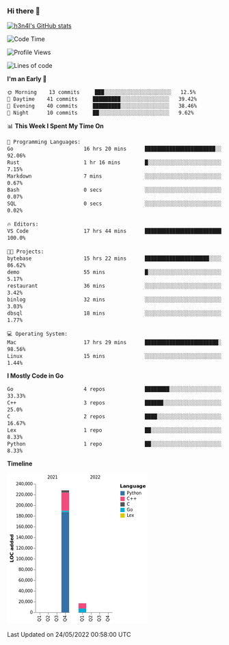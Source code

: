 ### Hi there 👋

[![h3n4l's GitHub stats](https://github-readme-stats.vercel.app/api?username=h3n4l&count_private=true&show_icons=true&theme=radical)](https://github.com/h3n4l/github-readme-stats)

<!--START_SECTION:waka-->
![Code Time](http://img.shields.io/badge/Code%20Time-0%20secs-blue)

![Profile Views](http://img.shields.io/badge/Profile%20Views-3-blue)

![Lines of code](https://img.shields.io/badge/From%20Hello%20World%20I%27ve%20Written-245%20Thousand%20lines%20of%20code-blue)

**I'm an Early 🐤** 

```text
🌞 Morning    13 commits     ███░░░░░░░░░░░░░░░░░░░░░░   12.5% 
🌆 Daytime    41 commits     █████████░░░░░░░░░░░░░░░░   39.42% 
🌃 Evening    40 commits     █████████░░░░░░░░░░░░░░░░   38.46% 
🌙 Night      10 commits     ██░░░░░░░░░░░░░░░░░░░░░░░   9.62%

```


📊 **This Week I Spent My Time On** 

```text
💬 Programming Languages: 
Go                       16 hrs 20 mins      ███████████████████████░░   92.06% 
Rust                     1 hr 16 mins        █░░░░░░░░░░░░░░░░░░░░░░░░   7.15% 
Markdown                 7 mins              ░░░░░░░░░░░░░░░░░░░░░░░░░   0.67% 
Bash                     0 secs              ░░░░░░░░░░░░░░░░░░░░░░░░░   0.07% 
SQL                      0 secs              ░░░░░░░░░░░░░░░░░░░░░░░░░   0.02%

🔥 Editors: 
VS Code                  17 hrs 44 mins      █████████████████████████   100.0%

🐱‍💻 Projects: 
bytebase                 15 hrs 22 mins      █████████████████████░░░░   86.62% 
demo                     55 mins             █░░░░░░░░░░░░░░░░░░░░░░░░   5.17% 
restaurant               36 mins             ░░░░░░░░░░░░░░░░░░░░░░░░░   3.42% 
binlog                   32 mins             ░░░░░░░░░░░░░░░░░░░░░░░░░   3.03% 
dbsql                    18 mins             ░░░░░░░░░░░░░░░░░░░░░░░░░   1.77%

💻 Operating System: 
Mac                      17 hrs 29 mins      ████████████████████████░   98.56% 
Linux                    15 mins             ░░░░░░░░░░░░░░░░░░░░░░░░░   1.44%

```

**I Mostly Code in Go** 

```text
Go                       4 repos             ████████░░░░░░░░░░░░░░░░░   33.33% 
C++                      3 repos             ██████░░░░░░░░░░░░░░░░░░░   25.0% 
C                        2 repos             ████░░░░░░░░░░░░░░░░░░░░░   16.67% 
Lex                      1 repo              ██░░░░░░░░░░░░░░░░░░░░░░░   8.33% 
Python                   1 repo              ██░░░░░░░░░░░░░░░░░░░░░░░   8.33%

```


**Timeline**

![Chart not found](https://raw.githubusercontent.com/h3n4l/h3n4l/main/charts/bar_graph.png) 


 Last Updated on 24/05/2022 00:58:00 UTC
<!--END_SECTION:waka-->

